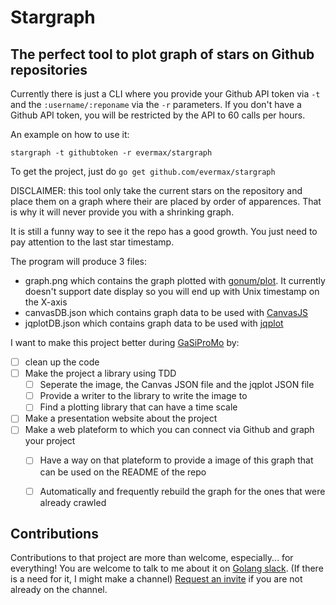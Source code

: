 # Stargraph
## The perfect tool to plot graph of stars on Github repositories

Currently there is just a CLI where you provide your Github API token via `-t` and the `:username/:reponame` via the `-r` parameters.
If you don't have a Github API token, you will be restricted by the API to 60 calls per hours.

An example on how to use it:
```
stargraph -t githubtoken -r evermax/stargraph
```

To get the project, just do `go get github.com/evermax/stargraph`

DISCLAIMER: this tool only take the current stars on the repository and place them on a graph
where their are placed by order of apparences. That is why it will never provide you with a shrinking graph.

It is still a funny way to see it the repo has a good growth. You just need to pay attention to the last star timestamp.

The program will produce 3 files:

 - graph.png which contains the graph plotted with [gonum/plot](https://github.com/gonum/plot). It currently doesn't support date display so you will end up with Unix timestamp on the X-axis
 - canvasDB.json which contains graph data to be used with [CanvasJS](http://canvasjs.com)
 - jqplotDB.json which contains graph data to be used with [jqplot](http://www.jqplot.com)

I want to make this project better during [GaSiProMo](https://codelympics.io/projects/3) by:

 - [ ] clean up the code
 - [ ] Make the project a library using TDD
   - [ ] Seperate the image, the Canvas JSON file and the jqplot JSON file
   - [ ] Provide a writer to the library to write the image to
   - [ ] Find a plotting library that can have a time scale
 - [ ] Make a presentation website about the project
 - [ ] Make a web plateform to which you can connect via Github and graph your project
   - [ ] Have a way on that plateform to provide a image of this graph that can be used on the README of the repo
   - [ ] Automatically and frequently rebuild the graph for the ones that were already crawled


## Contributions
Contributions to that project are more than welcome, especially... for everything!
You are welcome to talk to me about it on [Golang slack](https://gophers.slack.com/messages/@maxime/). (If there is a need for it, I might make a channel)
[Request an invite](http://bit.ly/go-slack-signup) if you are not already on the channel.
